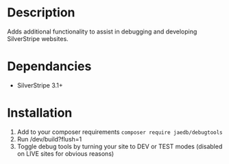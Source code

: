 Description
===========

Adds additional functionality to assist in debugging and developing SilverStripe websites.


Dependancies
============

* SilverStripe 3.1+

Installation
============

1. Add to your composer requirements `composer require jaedb/debugtools`
2. Run /dev/build?flush=1
3. Toggle debug tools by turning your site to DEV or TEST modes (disabled on LIVE sites for obvious reasons)